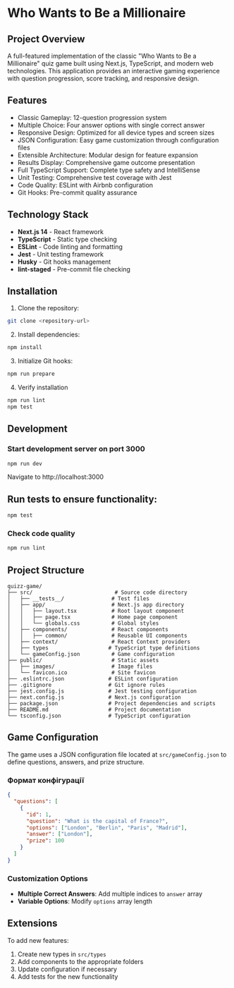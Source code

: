 # Who Wants to Be a Millionaire

## Project Overview

A full-featured implementation of the classic "Who Wants to Be a Millionaire" quiz game built using Next.js, TypeScript, and modern web technologies. This application provides an interactive gaming experience with question progression, score tracking, and responsive design.

## Features

- Classic Gameplay: 12-question progression system
- Multiple Choice: Four answer options with single correct answer
- Responsive Design: Optimized for all device types and screen sizes
- JSON Configuration: Easy game customization through configuration files
- Extensible Architecture: Modular design for feature expansion
- Results Display: Comprehensive game outcome presentation
- Full TypeScript Support: Complete type safety and IntelliSense
- Unit Testing: Comprehensive test coverage with Jest
- Code Quality: ESLint with Airbnb configuration
- Git Hooks: Pre-commit quality assurance

## Technology Stack

- **Next.js 14** - React framework
- **TypeScript** - Static type checking
- **ESLint** - Code linting and formatting
- **Jest** - Unit testing framework
- **Husky** - Git hooks management
- **lint-staged** - Pre-commit file checking

## Installation

1. Clone the repository:

```bash
git clone <repository-url>
```

2. Install dependencies:

```bash
npm install
```

3. Initialize Git hooks:

```bash
npm run prepare
```

4. Verify installation

```bash
npm run lint
npm test
```

## Development

### Start development server on port 3000

```bash
npm run dev
```

Navigate to http://localhost:3000

## Run tests to ensure functionality:

```bash
npm test
```

### Check code quality

```bash
npm run lint
```

## Project Structure

```
quizz-game/
├── src/                          # Source code directory
│   ├── __tests__/               # Test files
│   ├── app/                     # Next.js app directory
│   │   ├── layout.tsx           # Root layout component
│   │   ├── page.tsx             # Home page component
│   │   └── globals.css          # Global styles
│   ├── components/              # React components
│   │   ├── common/              # Reusable UI components
│   ├── context/                 # React Context providers
│   ├── types                   # TypeScript type definitions
│   └── gameConfig.json          # Game configuration
├── public/                      # Static assets
│   ├── images/                  # Image files
│   └── favicon.ico              # Site favicon
├── .eslintrc.json              # ESLint configuration
├── .gitignore                  # Git ignore rules
├── jest.config.js              # Jest testing configuration
├── next.config.js              # Next.js configuration
├── package.json                # Project dependencies and scripts
├── README.md                   # Project documentation
└── tsconfig.json               # TypeScript configuration
```

## Game Configuration

The game uses a JSON configuration file located at `src/gameConfig.json` to define questions, answers, and prize structure.

### Формат конфігурації

```json
{
  "questions": [
    {
      "id": 1,
      "question": "What is the capital of France?",
      "options": ["London", "Berlin", "Paris", "Madrid"],
      "answer": ["London"],
      "prize": 100
    }
  ]
}
```

### Customization Options

- **Multiple Correct Answers**: Add multiple indices to `answer` array
- **Variable Options**: Modify `options` array length


## Extensions

To add new features:
1. Create new types in `src/types`
2. Add components to the appropriate folders
3. Update configuration if necessary
4. Add tests for the new functionality
